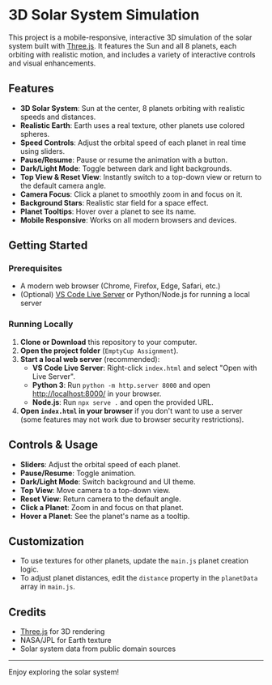 # 3D Solar System Simulation

This project is a mobile-responsive, interactive 3D simulation of the solar system built with [Three.js](https://threejs.org/). It features the Sun and all 8 planets, each orbiting with realistic motion, and includes a variety of interactive controls and visual enhancements.

## Features
- **3D Solar System**: Sun at the center, 8 planets orbiting with realistic speeds and distances.
- **Realistic Earth**: Earth uses a real texture, other planets use colored spheres.
- **Speed Controls**: Adjust the orbital speed of each planet in real time using sliders.
- **Pause/Resume**: Pause or resume the animation with a button.
- **Dark/Light Mode**: Toggle between dark and light backgrounds.
- **Top View & Reset View**: Instantly switch to a top-down view or return to the default camera angle.
- **Camera Focus**: Click a planet to smoothly zoom in and focus on it.
- **Background Stars**: Realistic star field for a space effect.
- **Planet Tooltips**: Hover over a planet to see its name.
- **Mobile Responsive**: Works on all modern browsers and devices.

## Getting Started

### Prerequisites
- A modern web browser (Chrome, Firefox, Edge, Safari, etc.)
- (Optional) [VS Code Live Server](https://marketplace.visualstudio.com/items?itemName=ritwickdey.LiveServer) or Python/Node.js for running a local server

### Running Locally
1. **Clone or Download** this repository to your computer.
2. **Open the project folder** (`EmptyCup Assignment`).
3. **Start a local web server** (recommended):
   - **VS Code Live Server**: Right-click `index.html` and select "Open with Live Server".
   - **Python 3**: Run `python -m http.server 8000` and open [http://localhost:8000/](http://localhost:8000/) in your browser.
   - **Node.js**: Run `npx serve .` and open the provided URL.
4. **Open `index.html` in your browser** if you don't want to use a server (some features may not work due to browser security restrictions).

## Controls & Usage
- **Sliders**: Adjust the orbital speed of each planet.
- **Pause/Resume**: Toggle animation.
- **Dark/Light Mode**: Switch background and UI theme.
- **Top View**: Move camera to a top-down view.
- **Reset View**: Return camera to the default angle.
- **Click a Planet**: Zoom in and focus on that planet.
- **Hover a Planet**: See the planet's name as a tooltip.

## Customization
- To use textures for other planets, update the `main.js` planet creation logic.
- To adjust planet distances, edit the `distance` property in the `planetData` array in `main.js`.

## Credits
- [Three.js](https://threejs.org/) for 3D rendering
- NASA/JPL for Earth texture
- Solar system data from public domain sources

---

Enjoy exploring the solar system! 